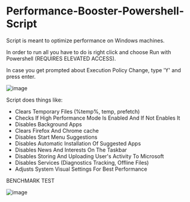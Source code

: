 # Performance-Booster-Powershell-Script

Script is meant to optimize performance on Windows machines.

In order to run all you have to do is right click and choose Run with Powershell (REQUIRES ELEVATED ACCESS).

In case you get prompted about Execution Policy Change, type 'Y' and press enter.

![image](https://github.com/dapnii/Performance-Booster-Powershell-Script/assets/116521500/83143b2e-6659-474d-b26e-fdb912a5584b)


Script does things like:

- Clears Temporary Files (%temp%, temp, prefetch)
- Checks If High Performance Mode Is Enabled And If Not Enables It
- Disables Background Apps
- Clears Firefox And Chrome cache
- Disables Start Menu Suggestions
- Disables Automatic Installation Of Suggested Apps
- Disables News And Interests On The Taskbar
- Disables Storing And Uploading User's Activity To Microsoft
- Disables Services (Diagnostics Tracking, Offline Files)
- Adjusts System Visual Settings For Best Performance




BENCHMARK TEST

![image](https://github.com/dapnii/Performance-Booster-Powershell-Script/assets/116521500/a7cede26-2158-41b1-9a4e-e09ec9e8aa63)











